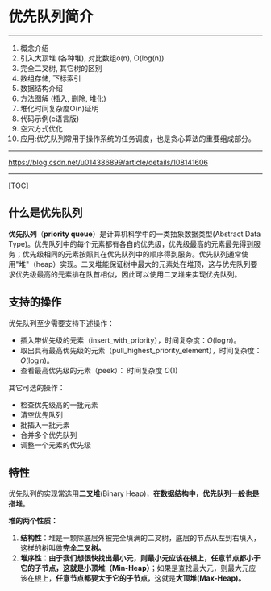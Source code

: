 # 优先队列简介

-----------

1.  概念介绍
2.  引入大顶堆 (各种堆), 对比数组o(n), O(log(n))
3.  完全二叉树, 其它树的区别
4.  数组存储, 下标索引
5.  数据结构介绍
6.  方法图解 (插入, 删除, 堆化)
7.  堆化时间复杂度O(n)证明
8.  代码示例(c语言版)
9.  空穴方式优化
10.  应用:优先队列常用于操作系统的任务调度，也是贪心算法的重要组成部分。

---------

https://blog.csdn.net/u014386899/article/details/108141606



----------

[TOC]

## 什么是优先队列

**优先队列**（**priority queue**）是计算机科学中的一类抽象数据类型(Abstract Data Type)。优先队列中的每个元素都有各自的优先级，优先级最高的元素最先得到服务；优先级相同的元素按照其在优先队列中的顺序得到服务。优先队列通常使用"堆"（heap）实现。二叉堆能保证树中最大的元素处在堆顶，这与优先队列要求优先级最高的元素排在队首相似，因此可以使用二叉堆来实现优先队列。

## 支持的操作

优先队列至少需要支持下述操作：

- 插入带优先级的元素（insert_with_priority），时间复杂度：$O(\log n)$。
- 取出具有最高优先级的元素（pull_highest_priority_element），时间复杂度：$O(\log n)$。
- 查看最高优先级的元素（peek）： 时间复杂度 $O(1)$

其它可选的操作：

- 检查优先级高的一批元素
- 清空优先队列
- 批插入一批元素
- 合并多个优先队列
- 调整一个元素的优先级

## 特性

优先队列的实现常选用**二叉堆**(Binary Heap)，**在数据结构中，优先队列一般也是指堆**。

**堆的两个性质：**

1. **结构性**：堆是一颗除底层外被完全填满的二叉树，底层的节点从左到右填入，这样的树叫做**完全二叉树。**
2. **堆序性：**由于我们想很快找出最小元，则最小元应该在根上，**任意节点都小于它的子节点**，这就是**小顶堆（Min-Heap）**；如果是查找最大元，则最大元应该在根上，**任意节点都要大于它的子节点**，这就是**大顶堆(Max-Heap)。**

